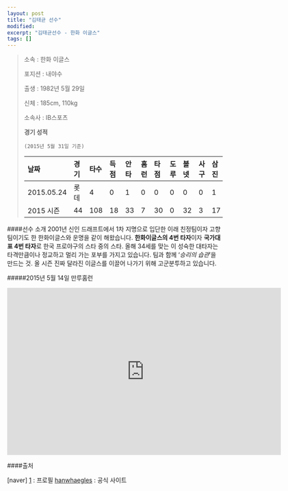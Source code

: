 ```yaml
---
layout: post
title: "김태균 선수" 
modified:
excerpt: "김태균선수 - 한화 이글스"
tags: []
---
```


>소속 : 한화 이글스
> 
>포지션 : 내야수
> 
>출생 : 1982년 5월 29일
> 
>신체 : 185cm, 110kg
> 
>소속사 : IB스포츠 
> 
>**경기 성적**
> 
>`(2015년 5월 31일 기준)`
> 
> | 날짜 | 경기 | 타수 | 득점 | 안타 | 홈런 | 타점 | 도루  | 볼넷 | 사구 | 삼진 | 타율 |
> |:--- | :--- | :--- | :--- | :--- | :--- | :--- | :---| :--- | :--- | :-- | :--- |
> | 2015.05.24 | 롯데 |  4 |  0  |  1  | 0  | 0 | 0 | 0 | 0 | 1 | 0.250 |
> | 2015 시즌  | 44 |108 | 18 | 33 | 7 | 30 | 0 | 32 | 3 | 17 | 0.306 |


####선수 소개
2001년 신인 드래프트에서 1차 지명으로 입단한 이래 친정팀이자 고향팀이기도 한 한화이글스와 운명을 같이 해왔습니다. **한화이글스의 4번 타자**이자 **국가대표 4번 타자**로 한국 프로야구의 스타 중의 스타. 올해 34세를 맞는 이 성숙한 대타자는 타격만큼이나 정교하고 멀리 가는 포부를 가지고 있습니다. 팀과 함께 ‘*승리의 습관*’을 만드는 것. 올 시즌 진짜 달라진 이글스를 이끌어 나가기 위해 고군분투하고 있습니다.

#####2015년 5월 14일 만루홈런
<iframe width="640" height="390" src="https://www.youtube.com/embed/GUPEJZKuWEM" frameborder="0" allowfullscreen></iframe>

####출처

[naver] [1] : 프로필
[hanwhaegles](http://www.hanwhaeagles.co.kr/html/players/player/hPlayer_view.asp?sGubunCd=PLGB1P&sMSId=P190) : 공식 사이트


[1]: http://search.naver.com/search.naver?sm=tab_hty.top&where=nexearch&ie=utf8&query=%EA%B9%80%ED%83%9C%EA%B7%A0
